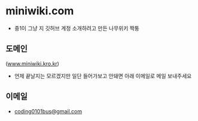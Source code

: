 # miniwiki.com

- 중1이 그냥 지 깃허브 계정 소개하려고 만든 나무위키 짝퉁

## 도메인
(www.miniwiki.kro.kr)
- 언제 끝날지는 모르겠지만 일단 들어가보고 안돼면 아래 이메일로 메일 보내주세요

## 이메일
- coding0101bus@gmail.com
